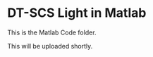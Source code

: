 DT-SCS Light in Matlab
======================

This is the Matlab Code folder.

This will be uploaded shortly.
